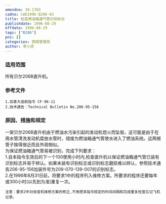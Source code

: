 ```yaml
---
amendno: 39-1703  
cadno: CAD1996-B206-03  
title: 检查燃油箱通气管识别标志  
publishdate: 1996-08-29  
effdate: 1996-08-29  
tags: ["B206"]  
pns: []  
categories: 西南管理局  
author: 李小虎  
---
```

  
### 适用范围  
所有贝尔206B直升机。  
  
<!--more-->  
### 参考文件  
    1.加拿大适航指令 CF-96-11  
    2.技术通告：Technical Bulletin No.206-95-156  
  
### 原因、措施和规定  
一架贝尔206B直升机由于燃油水污染引起的发动机熄火而坠毁，这可能是由于在用水管清洗发动机盘放水管时，错接为燃油箱通气管使水进入了燃油系统。这两根管子挨得很近而且外观相似。  
    为保证燃油箱通气管易被识别，完成下列要求：  
    1.自本指令生效后的下一个100使用小时内,检查直升机以保证燃油箱通气管已装有识别标志并易于辨认。如果未装有识别标志或识别标志磨损难以辨认，参照技术通告206-95-156加装件号为209-070-139-007的识别标志。  
    2.在1996年8月31日前，将要求1中的程序列入维修方案。所要求的程序还要每年或300小时(以先到为准)重复一次。  
  
    注意：要求2中对收音机维修方案的修正,不用把本指令规定的时间间隔和完成重复检查忘记飞机记录。  
  
